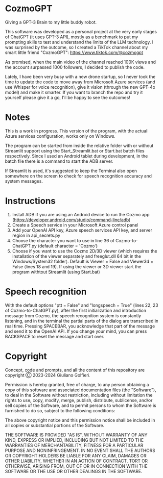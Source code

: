 # CozmoGPT
 Giving a GPT-3 Brain to my little buddy robot.
 
 This software was developed as a personal project at the very early stages of ChatGPT (it uses GPT-3 API), mostly as a benchmark to put my prompting skills to test and understand the limits of the LLM technology. I was surprised by the outcome, so I created a TikTok channel about my smart little friend "CozmoGPT": https://www.tiktok.com/@cozmogpt
 
 As promised, when the main video of the channel reached 100K views and the account surpassed 1000 followers, I decided to publish the code.
 
 Lately, I have been very busy with a new drone startup, so I never took the time to update the code to move away from Microsoft Azure services (and use Whisper for voice recognition), give it vision (through the new GPT-4o model) and make it smarter. If you want to branch the repo and try it yourself please give it a go, I'll be happy to see the outcomes!

 # Notes
 This is a work in progress.
 This version of the program, with the actual Azure services configuration, works only on Windows.

The program can be started from inside the relative folder with or without Streamlit support using the Start_Streamlit.bat or Start.bat batch files respectively. Since I used an Android tablet during development, in the batch file there is a command to start the ADB server.

 If Streamlit is used, it's suggested to keep the Terminal also open somewhere on the screen to check for speech recognition accuracy and system messages.

# Instructions
 1) Install ADB if you are using an Android device to run the Cozmo app (https://developer.android.com/studio/command-line/adb)
 2) Create a Speech service in your Microsoft Azure control panel
 3) Add your OpenAI API key, Azure speech services API key, and server region in api_secrets.py
 4) Choose the character you want to use in line 36 of Cozmo-to-ChatGPT.py (default character = 'Cozmo')
 5) Choose if you want to use the Cozmo 2D/3D viewer (which requires the installation of the viewer separately and freeglut.dll 64 bit in the Windows/System32 folder). Default is Viewer = False and Viewer3d = False (lines 18 and 19). If using the viewer or 3D viewer start the program withtout Streamlit (using Start.bat)

# Speech recognition
 With the default options "ptt = False" and "longspeech = True" (lines 22, 23 of Cozmo-to-ChatGPT.py), after the first initialization and introduction message from Cozmo, the speech recognition system is constantly listening, and in the terminal the partial parts of the dialog are transcribed in real time. Pressing SPACEBAR, you acknowledge that part of the message and send it to the OpenAI API. If you change your mind, you can press BACKSPACE to reset the message and start over.

# Copyright
Concept, code and prompts, and all the content of this repository are copyright Ⓒ 2023-2024 Giuliano Golfieri.

Permission is hereby granted, free of charge, to any person obtaining a copy of this software and associated documentation files (the "Software"), to deal in the Software without restriction, including without limitation the rights to use, copy, modify, merge, publish, distribute, sublicense, and/or sell copies of the Software, and to permit persons to whom the Software is furnished to do so, subject to the following conditions:

The above copyright notice and this permission notice shall be included in all copies or substantial portions of the Software.

THE SOFTWARE IS PROVIDED "AS IS", WITHOUT WARRANTY OF ANY KIND, EXPRESS OR IMPLIED, INCLUDING BUT NOT LIMITED TO THE WARRANTIES OF MERCHANTABILITY, FITNESS FOR A PARTICULAR PURPOSE AND NONINFRINGEMENT. IN NO EVENT SHALL THE AUTHORS OR COPYRIGHT HOLDERS BE LIABLE FOR ANY CLAIM, DAMAGES OR OTHER LIABILITY, WHETHER IN AN ACTION OF CONTRACT, TORT OR OTHERWISE, ARISING FROM, OUT OF OR IN CONNECTION WITH THE SOFTWARE OR THE USE OR OTHER DEALINGS IN THE SOFTWARE.
